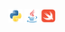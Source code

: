 
<img src="https://raw.githubusercontent.com/devicons/devicon/master/icons/python/python-original.svg" alt="Python" width="25"/> <img src="https://raw.githubusercontent.com/devicons/devicon/master/icons/java/java-original.svg" alt="Java" width="25"/> <img src="https://raw.githubusercontent.com/devicons/devicon/master/icons/swift/swift-original.svg" alt="Swift" width="25"/>


